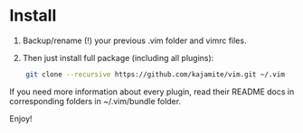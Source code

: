 # Install

1) Backup/rename (!) your previous .vim folder and vimrc files.

2) Then just install full package (including all plugins):

```zsh
    git clone --recursive https://github.com/kajamite/vim.git ~/.vim
```

If you need more information about every plugin, read their README docs
in corresponding folders in ~/.vim/bundle folder.


Enjoy!

